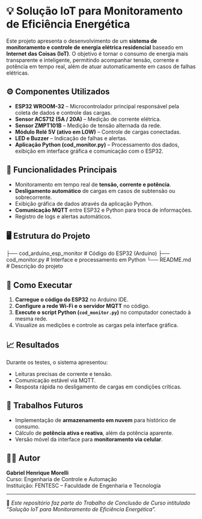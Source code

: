 # 💡 Solução IoT para Monitoramento de Eficiência Energética

Este projeto apresenta o desenvolvimento de um **sistema de monitoramento e controle de energia elétrica residencial** baseado em **Internet das Coisas (IoT)**. O objetivo é tornar o consumo de energia mais transparente e inteligente, permitindo acompanhar tensão, corrente e potência em tempo real, além de atuar automaticamente em casos de falhas elétricas.

## ⚙️ Componentes Utilizados
- **ESP32 WROOM-32** – Microcontrolador principal responsável pela coleta de dados e controle das cargas.  
- **Sensor ACS712 (5A / 20A)** – Medição de corrente elétrica.  
- **Sensor ZMPT101B** – Medição de tensão alternada da rede.  
- **Módulo Relé 5V (ativo em LOW)** – Controle de cargas conectadas.  
- **LED e Buzzer** – Indicação de falhas e alertas.  
- **Aplicação Python (cod_monitor.py)** – Processamento dos dados, exibição em interface gráfica e comunicação com o ESP32.

## 🧠 Funcionalidades Principais
- Monitoramento em tempo real de **tensão, corrente e potência**.  
- **Desligamento automático** de cargas em casos de subtensão ou sobrecorrente.  
- Exibição gráfica de dados através da aplicação Python.  
- **Comunicação MQTT** entre ESP32 e Python para troca de informações.  
- Registro de logs e alertas automáticos.  

## 🖥️ Estrutura do Projeto
├── cod_arduino_esp_monitor # Código do ESP32 (Arduino)
├── cod_monitor.py # Interface e processamento em Python
└── README.md # Descrição do projeto

## 🚀 Como Executar
1. **Carregue o código do ESP32** no Arduino IDE.  
2. **Configure a rede Wi-Fi e o servidor MQTT** no código.  
3. **Execute o script Python (`cod_monitor.py`)** no computador conectado à mesma rede.  
4. Visualize as medições e controle as cargas pela interface gráfica.  

## 📈 Resultados
Durante os testes, o sistema apresentou:
- Leituras precisas de corrente e tensão.  
- Comunicação estável via MQTT.  
- Resposta rápida no desligamento de cargas em condições críticas.  

## 🔮 Trabalhos Futuros
- Implementação de **armazenamento em nuvem** para histórico de consumo.  
- Cálculo de **potência ativa e reativa**, além da potência aparente.  
- Versão móvel da interface para **monitoramento via celular**.  

## 👨‍🔧 Autor
**Gabriel Henrique Morelli**  
Curso: Engenharia de Controle e Automação  
Instituição: FENTESC – Faculdade de Engenharia e Tecnologia  

---

🧾 *Este repositório faz parte do Trabalho de Conclusão de Curso intitulado “Solução IoT para Monitoramento de Eficiência Energética”.*
